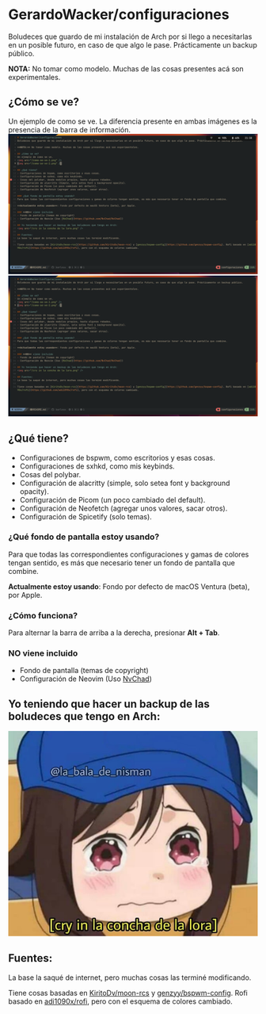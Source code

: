 # GerardoWacker/configuraciones
Boludeces que guardo de mi instalación de Arch por si llego a necesitarlas en un posible futuro, en caso de que algo le pase. Prácticamente un backup público.

**NOTA:** No tomar como modelo. Muchas de las cosas presentes acá son experimentales.

## ¿Cómo se ve?
Un ejemplo de como se ve. La diferencia presente en ambas imágenes es la presencia de la barra de información.
<img src="/como-se-ve-1.png" />
<img src="/como-se-ve-2.png" />

## ¿Qué tiene?
- Configuraciones de bspwm, como escritorios y esas cosas.
- Configuraciones de sxhkd, como mis keybinds.
- Cosas del polybar.
- Configuración de alacritty (simple, solo setea font y background opacity).
- Configuración de Picom (un poco cambiado del default).
- Configuración de Neofetch (agregar unos valores, sacar otros).
- Configuración de Spicetify (solo temas).

### ¿Qué fondo de pantalla estoy usando?
Para que todas las correspondientes configuraciones y gamas de colores tengan sentido, es más que necesario tener un fondo de pantalla que combine.

**Actualmente estoy usando**: Fondo por defecto de macOS Ventura (beta), por Apple.

### ¿Cómo funciona?
Para alternar la barra de arriba a la derecha, presionar **Alt + Tab**.

### **NO** viene incluido
- Fondo de pantalla (temas de copyright)
- Configuración de Neovim (Uso [NvChad](https://github.com/NvChad/NvChad))

## Yo teniendo que hacer un backup de las boludeces que tengo en Arch:
<img src="/cry in la concha de la lora.png" />

## Fuentes:
La base la saqué de internet, pero muchas cosas las terminé modificando.

Tiene cosas basadas en [KiritoDv/moon-rcs](https://github.com/KiritoDv/moon-rcs) y [genzyy/bspwm-config](https://github.com/genzyy/bspwm-config). Rofi basado en [adi1090x/rofi](https://github.com/adi1090x/rofi), pero con el esquema de colores cambiado.
